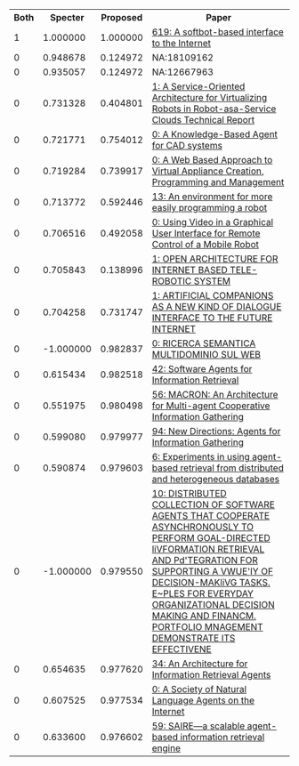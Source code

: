 <html><table><tr>
<th>Both</th>
<th>Specter</th>
<th>Proposed</th>
<th>Paper</th>
</tr>
<tr>
<td>1</td>
<td>1.000000</td>
<td>1.000000</td>
<td><a href="https://www.semanticscholar.org/paper/050584e3b74d1d7f5396d379510ca5204f02bfc1">619: A softbot-based interface to the Internet</a></td>
</tr>
<tr>
<td>0</td>
<td>0.948678</td>
<td>0.124972</td>
<td>NA:18109162</td>
</tr>
<tr>
<td>0</td>
<td>0.935057</td>
<td>0.124972</td>
<td>NA:12667963</td>
</tr>
<tr>
<td>0</td>
<td>0.731328</td>
<td>0.404801</td>
<td><a href="https://www.semanticscholar.org/paper/8929c9ecdce7cfee8f56960ed0c7bcc9fff38382">1: A Service-Oriented Architecture for Virtualizing Robots in Robot-asa-Service Clouds Technical Report</a></td>
</tr>
<tr>
<td>0</td>
<td>0.721771</td>
<td>0.754012</td>
<td><a href="https://www.semanticscholar.org/paper/494d29c5b263223cf62bca08feb3f95247d82d69">0: A Knowledge-Based Agent for CAD systems</a></td>
</tr>
<tr>
<td>0</td>
<td>0.719284</td>
<td>0.739917</td>
<td><a href="https://www.semanticscholar.org/paper/ed09a2089f8233551d8e70dba527335d995512f7">0: A Web Based Approach to Virtual Appliance Creation, Programming and Management</a></td>
</tr>
<tr>
<td>0</td>
<td>0.713772</td>
<td>0.592446</td>
<td><a href="https://www.semanticscholar.org/paper/b2f1fc3b3da2310583485d32f7cbd393078253fb">13: An environment for more easily programming a robot</a></td>
</tr>
<tr>
<td>0</td>
<td>0.706516</td>
<td>0.492058</td>
<td><a href="https://www.semanticscholar.org/paper/87ffd65666c86ddd52128e46d7e1eb3940b2fc6d">0: Using Video in a Graphical User Interface for Remote Control of a Mobile Robot</a></td>
</tr>
<tr>
<td>0</td>
<td>0.705843</td>
<td>0.138996</td>
<td><a href="https://www.semanticscholar.org/paper/bbc3badc34910f9fcaaaac765c789255b40ad3f2">1: OPEN ARCHITECTURE FOR INTERNET BASED TELE-ROBOTIC SYSTEM</a></td>
</tr>
<tr>
<td>0</td>
<td>0.704258</td>
<td>0.731747</td>
<td><a href="https://www.semanticscholar.org/paper/407dec7e4aa768eba94edf0e4a291a33d2b17ae5">1: ARTIFICIAL COMPANIONS AS A NEW KIND OF DIALOGUE INTERFACE TO THE FUTURE INTERNET</a></td>
</tr>
<tr>
<td>0</td>
<td>-1.000000</td>
<td>0.982837</td>
<td><a href="https://www.semanticscholar.org/paper/647b9774fbbf22c2d6a11cf1e3e87ac5778541f0">0: RICERCA SEMANTICA MULTIDOMINIO SUL WEB</a></td>
</tr>
<tr>
<td>0</td>
<td>0.615434</td>
<td>0.982518</td>
<td><a href="https://www.semanticscholar.org/paper/8d19e276f12cb6fd4582b7744e4745129486fbf2">42: Software Agents for Information Retrieval</a></td>
</tr>
<tr>
<td>0</td>
<td>0.551975</td>
<td>0.980498</td>
<td><a href="https://www.semanticscholar.org/paper/9a7c319822ae8d3a67458872d86d195741ce8570">56: MACRON: An Architecture for Multi-agent Cooperative Information Gathering</a></td>
</tr>
<tr>
<td>0</td>
<td>0.599080</td>
<td>0.979977</td>
<td><a href="https://www.semanticscholar.org/paper/e2bd62e734e3385030b44574d72cee3f3b2f1cbb">94: New Directions: Agents for Information Gathering</a></td>
</tr>
<tr>
<td>0</td>
<td>0.590874</td>
<td>0.979603</td>
<td><a href="https://www.semanticscholar.org/paper/fba4af97cd48170ab9b13f54ff05a881f81066e1">6: Experiments in using agent-based retrieval from distributed and heterogeneous databases</a></td>
</tr>
<tr>
<td>0</td>
<td>-1.000000</td>
<td>0.979550</td>
<td><a href="https://www.semanticscholar.org/paper/f8ab5c0a0f5c690e6ed46e8cf26763b636d67963">10: DISTRIBUTED COLLECTION OF SOFTWARE AGENTS THAT COOPERATE ASYNCHRONOUSLY TO PERFORM GOAL-DIRECTED liVFORMATlON RETRIEVAL AND Pd'TEGRATlON FOR SUPPORTING A VWUE'IY OF DECISION-MAKliVG TASKS. E~PLES FOR EVERYDAY ORGANIZATIONAL DECISION MAKING AND FINANCM. PORTFOLIO MNAGEMENT DEMONSTRATE ITS EFFECTIVENE</a></td>
</tr>
<tr>
<td>0</td>
<td>0.654635</td>
<td>0.977620</td>
<td><a href="https://www.semanticscholar.org/paper/4af81e425792d99f4791e63feb0ca8cf879784a4">34: An Architecture for Information Retrieval Agents</a></td>
</tr>
<tr>
<td>0</td>
<td>0.607525</td>
<td>0.977534</td>
<td><a href="https://www.semanticscholar.org/paper/209b8128c2cfb3d36971ddd394b9cbd48c763d4c">0: A Society of Natural Language Agents on the Internet</a></td>
</tr>
<tr>
<td>0</td>
<td>0.633600</td>
<td>0.976602</td>
<td><a href="https://www.semanticscholar.org/paper/2ea2097c0c756bf9d547c027677c5a8b3a767de3">59: SAIRE—a scalable agent-based information retrieval engine</a></td>
</tr>
</table></html>
